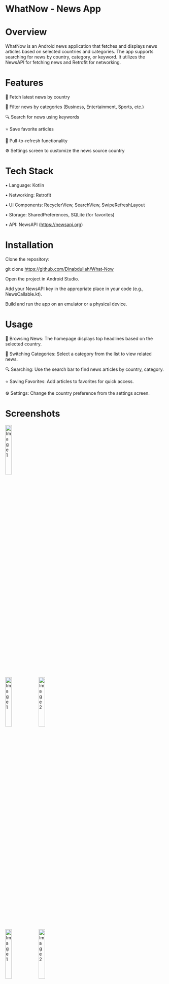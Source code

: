 # WhatNow - News App

# **Overview**

WhatNow is an Android news application that fetches and displays news articles based on selected countries and categories. The app supports searching for news by country, category, or keyword. It utilizes the NewsAPI for fetching news and Retrofit for networking.

# **Features**

📌 Fetch latest news by country

📰 Filter news by categories (Business, Entertainment, Sports, etc.)

🔍 Search for news using keywords

⭐ Save favorite articles

🔄 Pull-to-refresh functionality

⚙️ Settings screen to customize the news source country

# **Tech Stack**

• Language: Kotlin

• Networking: Retrofit

• UI Components: RecyclerView, SearchView, SwipeRefreshLayout

• Storage: SharedPreferences, SQLite (for favorites)

• API: NewsAPI (https://newsapi.org)

# **Installation**

Clone the repository:

git clone https://github.com/Dinabdullah/What-Now

Open the project in Android Studio.

Add your NewsAPI key in the appropriate place in your code (e.g., NewsCallable.kt).

Build and run the app on an emulator or a physical device.


# **Usage**

📌 Browsing News: The homepage displays top headlines based on the selected country.

📂 Switching Categories: Select a category from the list to view related news.

🔍 Searching: Use the search bar to find news articles by country, category.

⭐ Saving Favorites: Add articles to favorites for quick access.

⚙️ Settings: Change the country preference from the settings screen.

# **Screenshots**
<p>
  <img src= "https://github.com/user-attachments/assets/bfc03856-4cf5-4879-833c-b20b2c05793a"alt="Image 1" width="20%"" />
</p>
<p>
  <img src= "https://github.com/user-attachments/assets/3d108758-fdb1-4f19-bcf4-7c6a73146b8f"alt="Image 1" width="20%"" />
  <img src="https://github.com/user-attachments/assets/a2bd5118-1393-41e2-9569-8d2983da7185"alt="Image 2" width="20%" />
</p>
<p>
  <img src= "https://github.com/user-attachments/assets/1cfb0f49-11a3-4b31-b0bf-512adff71270"alt="Image 1" width="20%"" />
  <img src="https://github.com/user-attachments/assets/0619bdf8-2d41-4728-b688-15558d41c98b" alt="Image 2" width="20%" />
</p>



